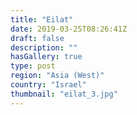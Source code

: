 ```yaml
---
title: "Eilat"
date: 2019-03-25T08:26:41Z
draft: false
description: ""
hasGallery: true
type: post
region: "Asia (West)"
country: "Israel"
thumbnail: "eilat_3.jpg"
---
```

